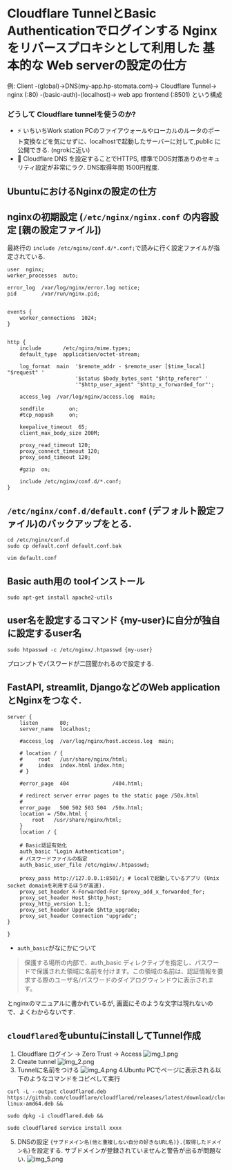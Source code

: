 # Cloudflare TunnelとBasic Authenticationでログインする Nginxをリバースプロキシとして利用した 基本的な Web serverの設定の仕方
例: Client -(global)->DNS(my-app.hp-stomata.com)-> Cloudflare Tunnel-> nginx (:80) -(basic-auth)-(localhost)-> web app frontend (:8501)  という構成
### どうして Cloudflare tunnelを使うのか? 
- ⚡ いちいちWork station PCのファイアウォールやローカルのルータのポート変換などを気にせずに、localhostで起動したサーバーに対して,public に公開できる. (ngrokに近い)
- 🔑 Cloudflare DNS を設定することでHTTPS, 標準でDOS対策ありのセキュリティ設定が非常にラク. DNS取得年間 1500円程度.


## UbuntuにおけるNginxの設定の仕方

## nginxの初期設定 (``/etc/nginx/nginx.conf`` の内容設定 [親の設定ファイル])
最終行の `include /etc/nginx/conf.d/*.conf;`で読みに行く設定ファイルが指定されている.
```shell
user  nginx;
worker_processes  auto;

error_log  /var/log/nginx/error.log notice;
pid        /var/run/nginx.pid;


events {
    worker_connections  1024;
}


http {
    include       /etc/nginx/mime.types;
    default_type  application/octet-stream;

    log_format  main  '$remote_addr - $remote_user [$time_local] "$request" '
                      '$status $body_bytes_sent "$http_referer" '
                      '"$http_user_agent" "$http_x_forwarded_for"';

    access_log  /var/log/nginx/access.log  main;

    sendfile        on;
    #tcp_nopush     on;

    keepalive_timeout  65;
    client_max_body_size 200M;

    proxy_read_timeout 120;
    proxy_connect_timeout 120;
    proxy_send_timeout 120;

    #gzip  on;

    include /etc/nginx/conf.d/*.conf;
}
```


## `/etc/nginx/conf.d/default.conf` (デフォルト設定ファイル)のバックアップをとる.
```shell
cd /etc/nginx/conf.d
sudo cp default.conf default.conf.bak
```
```shell
vim default.conf
```

## Basic auth用の toolインストール
```shell
sudo apt-get install apache2-utils
```

## user名を設定するコマンド {my-user}に自分が独自に設定するuser名
```shell
sudo htpasswd -c /etc/nginx/.htpasswd {my-user}
```
プロンプトでパスワードが二回聞かれるので設定する.


## FastAPI, streamlit, DjangoなどのWeb applicationとNginxをつなぐ.

```shell
server {
    listen       80;
    server_name  localhost;

    #access_log  /var/log/nginx/host.access.log  main;

    # location / {
    #     root   /usr/share/nginx/html;
    #     index  index.html index.htm;
    # }

    #error_page  404              /404.html;

    # redirect server error pages to the static page /50x.html
    #
    error_page   500 502 503 504  /50x.html;
    location = /50x.html {
        root   /usr/share/nginx/html;
    }
    location / {
    
    # Basic認証有効化
    auth_basic "Login Authentication";
    # パスワードファイルの指定
    auth_basic_user_file /etc/nginx/.htpasswd;
    
	proxy_pass http://127.0.0.1:8501/; # localで起動しているアプリ (Unix socket domainを利用するほうが高速).
	proxy_set_header X-Forwarded-For $proxy_add_x_forwarded_for;
	proxy_set_header Host $http_host;
	proxy_http_version 1.1;
	proxy_set_header Upgrade $http_upgrade;
	proxy_set_header Connection "upgrade";
}

}
```
* ``auth_basic``がなにかについて
> 保護する場所の内部で、auth_basic ディレクティブを指定し、パスワードで保護された領域に名前を付けます。この領域の名前は、認証情報を要求する際のユーザ名/パスワードのダイアログウィンドウに表示されます。

とnginxのマニュアルに書かれているが, 画面にそのような文字は現れないので、よくわからないです.


## `cloudflared`をubuntuにinstallしてTunnel作成
1. Cloudflare ログイン -> Zero Trust -> Access
![img_1.png](assets/img_1.png)
2. Create tunnel
![img_2.png](assets/img_2.png)
3. Tunnelに名前をつける
![img_4.png](assets/img_4.png)
4.Ubuntu PCでページに表示される以下のようなコマンドをコピペして実行
```shell
curl -L --output cloudflared.deb https://github.com/cloudflare/cloudflared/releases/latest/download/cloudflared-linux-amd64.deb && 

sudo dpkg -i cloudflared.deb && 

sudo cloudflared service install xxxx
```
5. DNSの設定 `{サブドメイン名(他と重複しない自分の好きなURL名)}.{取得したドメイン名}`を設定する. サブドメインが登録されていませんと警告が出るが問題ない.
![img_5.png](assets/img_5.png)




